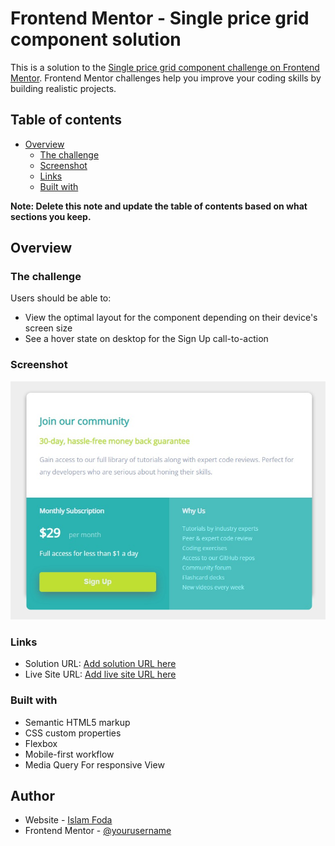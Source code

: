 # Frontend Mentor - Single price grid component solution

This is a solution to the [Single price grid component challenge on Frontend Mentor](https://www.frontendmentor.io/challenges/single-price-grid-component-5ce41129d0ff452fec5abbbc). Frontend Mentor challenges help you improve your coding skills by building realistic projects. 

## Table of contents

- [Overview](#overview)
  - [The challenge](#the-challenge)
  - [Screenshot](#screenshot)
  - [Links](#links)
  - [Built with](#built-with)
  


**Note: Delete this note and update the table of contents based on what sections you keep.**

## Overview

### The challenge

Users should be able to:

- View the optimal layout for the component depending on their device's screen size
- See a hover state on desktop for the Sign Up call-to-action

### Screenshot

![](./images/screenshot.jpg)



### Links

- Solution URL: [Add solution URL here](https://github.com/Islam-foda/FM_Single_Price_tm)
- Live Site URL: [Add live site URL here](https://islam-foda.github.io/FM_Single_Price_tm/)


### Built with

- Semantic HTML5 markup
- CSS custom properties
- Flexbox
- Mobile-first workflow
- Media Query For responsive View

## Author

- Website - [Islam Foda](https://github.com/Islam-foda)
- Frontend Mentor - [@yourusername](https://www.frontendmentor.io/profile/yourusername)

